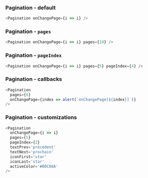 ### Pagination - default

```js
<Pagination onChangePage={i => i} />
```


### Pagination - `pages`

```js
<Pagination onChangePage={i => i} pages={10} />
```


### Pagination - `pageIndex`

```js
<Pagination onChangePage={i => i} pages={5} pageIndex={4} />
```


### Pagination - callbacks

```js
<Pagination
  pages={6}
  onChangePage={index => alert(`onChangePage[${index}]`)}
/>
```


### Pagination - customizations

```js
<Pagination
  onChangePage={i => i}
  pages={5}
  pageIndex={2}
  textPrev='précédent'
  textNext='prochain'
  iconFirst='star'
  iconLast='star'
  activeColor='#00C08A'
/>
```
